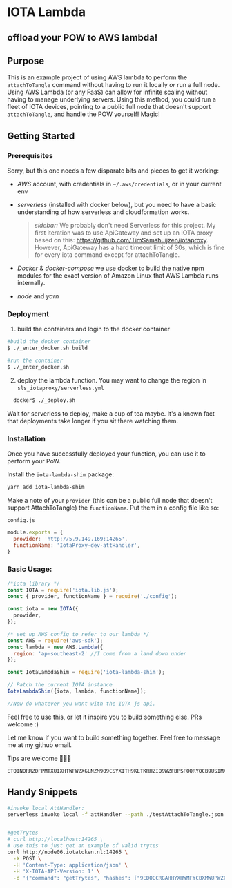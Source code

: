 # IOTA Lambda
## offload your POW to AWS lambda!

## Purpose

This is an example project of using AWS lambda to perform the `attachToTangle` command without having to run it locally *or* run a full node.
Using AWS Lambda (or any FaaS) can allow for infinite scaling without having to manage underlying servers. Using this method, you could run a fleet of IOTA devices, pointing to a public full node that doesn't support `attachToTangle`, and handle the POW yourself! Magic!

## Getting Started

### Prerequisites

Sorry, but this one needs a few disparate bits and pieces to get it working:
- *AWS* account, with credentials in `~/.aws/credentials`, or in your current env
- *serverless* (installed with docker below), but you need to have a basic understanding of how serverless and cloudformation works.

  >*sidebar:* We probably don't need Serverless for this project. My first iteration was to use ApiGateway and set up an IOTA proxy based on this: https://github.com/TimSamshuijzen/iotaproxy. However, ApiGateway has a hard timeout limit of 30s, which is fine for every iota command except for attachToTangle.

- *Docker* & *docker-compose* we use docker to build the native npm modules for the exact version of Amazon Linux that AWS Lambda runs internally.

- *node* and *yarn*


### Deployment


1. build the containers and login to the docker container

  ```bash
  #build the docker container
  $ ./_enter_docker.sh build

  #run the container
  $ ./_enter_docker.sh
  ```

2. deploy the lambda function. You may want to change the region in `sls_iotaproxy/serverless.yml`

  ```bash
    docker$ ./_deploy.sh  
  ```

  Wait for serverless to deploy, make a cup of tea maybe. It's a known fact that deployments take longer if you sit there watching them.

### Installation
 
Once you have successfully deployed your function, you can use it to perform your PoW.

Install the `iota-lambda-shim` package:

```bash
yarn add iota-lambda-shim
```

Make a note of your `provider` (this can be a public full node that doesn't support AttachToTangle) the `functionName`. Put them in a config file like so:

`config.js`
```js
module.exports = {
  provider: 'http://5.9.149.169:14265',
  functionName: 'IotaProxy-dev-attHandler',
}

```

### Basic Usage:

```js
/*iota library */
const IOTA = require('iota.lib.js');
const { provider, functionName } = require('./config');

const iota = new IOTA({
  provider,
});

/* set up AWS config to refer to our lambda */
const AWS = require('aws-sdk');
const lambda = new AWS.Lambda({
  region: 'ap-southeast-2' //I come from a land down under
});

const IotaLambdaShim = require('iota-lambda-shim');

// Patch the current IOTA instance
IotaLambdaShim({iota, lambda, functionName});

//Now do whatever you want with the IOTA js api.
```





Feel free to use this, or let it inspire you to build something else.
PRs welcome :)

Let me know if you want to build something together. Feel free to message me at my github email.

Tips are welcome 🙌🙌🙌
```
ETQINORRZDFPMTXUIXHTWFWZXGLNZM9O9CSYXITH9KLTKRHZIQ9WZFBPSFOQRYQCB9USIMAOBVZNMIH99C9AHFZNQZ
```


## Handy Snippets

```bash
#invoke local AttHandler:
serverless invoke local -f attHandler --path ./testAttachToTangle.json

```


```bash

#getTrytes
# curl http://localhost:14265 \
# use this to just get an example of valid trytes
curl http://node06.iotatoken.nl:14265 \
  -X POST \
  -H 'Content-Type: application/json' \
  -H 'X-IOTA-API-Version: 1' \
  -d '{"command": "getTrytes", "hashes": ["9EDOGCRGAHHYXHWMFYCBXMWUPWZCTBUYYJOBP9RESITGUZBGVWQBNFDN9WMQKSMYYSNROWBXGDUZZ9999"]}'
```
